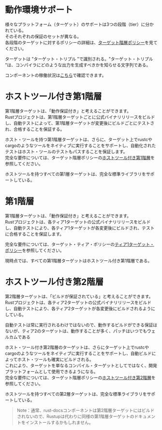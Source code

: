 # 動作環境サポート
様々なプラットフォーム（ターゲット）のサポートは3つの段階（tier）に分かれている。  
そのそれぞれの保証のセットが異なる。  
各段階のターゲットに対するポリシーの詳細は、[ターゲット階層ポリシー](https://doc.rust-lang.org/nightly/rustc/target-tier-policy.html)を見てください。  

ターゲットは "ターゲット・トリプル "で識別される。"ターゲット・トリプル "は、コンパイラにどのような出力を生成すべきかを知らせる文字列である。  

コンポーネントの稼働状況は[こちら](https://rust-lang.github.io/rustup-components-history/)で確認できます。  

# ホストツール付き第1階層
第1階層ターゲットは、「動作保証付き」と考えることができます。  
Rustプロジェクトは、第1階層ターゲットごとに公式バイナリリリースをビルドし、自動テストによって、第1階層ターゲットが変更後にビルドごとにテストされ、合格することを保証する。  

ホスト・ツールを持つ第1階層ターゲットは、さらに、ターゲット上でrustcやcargoのようなツールをネイティブに実行することをサポートし、自動化されたテストはホスト・ツールのテストもパスすることを保証します。  
完全な要件については、ターゲット階層ポリシーの[ホストツール付き第1階層](https://doc.rust-lang.org/nightly/rustc/target-tier-policy.html#tier-1-with-host-tools)を参照してください。  

ホストツールを持つすべての第1層ターゲットは、完全な標準ライブラリをサポートしている。  

# 第1階層
第1階層ターゲットは、「動作保証付き」と考えることができます。  
Rustプロジェクトは、各ティア1ターゲットの公式バイナリリリースをビルドし、自動テストにより、各ティア1ターゲットが各変更後にビルドされ、テストに合格することを保証します。  

完全な要件については、ターゲット・ティア・ポリシーの[ティア1ターゲット・ポリシー](https://doc.rust-lang.org/nightly/rustc/target-tier-policy.html#tier-1-target-policy)を参照してください。  

現時点では、すべての第1階層ターゲットはホストツール付き第1階層である。  

# ホストツール付き第2階層
第2階層ターゲットは、「ビルドが保証されている」と考えることができます。  
Rustプロジェクトは、各ティア2ターゲットの公式バイナリリリースをビルドし、自動テストにより、各ティア2ターゲットが各変更後にビルドされるようにしている。  

自動テストは常に実行されるわけではないので、動作するビルドができる保証はないが、ティア2のターゲットは、動作することが多く、パッチはいつでもウェルカムである  

ホスト・ツール付き第2階層のターゲットは、さらにターゲット上でrustcやcargoのようなツールをネイティブに実行することをサポートし、自動ビルドによってホスト・ツールも確実にビルドされる。  
これにより、ターゲットを単なるコンパイル・ターゲットとしてではなく、開発プラットフォームとして使用できるようになる。  
完全な要件については、ターゲット階層ポリシーの[ホストツール付き第2階層](https://doc.rust-lang.org/nightly/rustc/target-tier-policy.html#tier-2-with-host-tools)を参照してください。  

ホストツールを持つすべての第2層ターゲットは、完全な標準ライブラリをサポートしている。  

> Note：通常、rust-docsコンポーネントは第2階層ターゲットにはビルドされないので、Rustupは代わりに同様の第1階層ターゲットのドキュメントをインストールするかもしれません。
